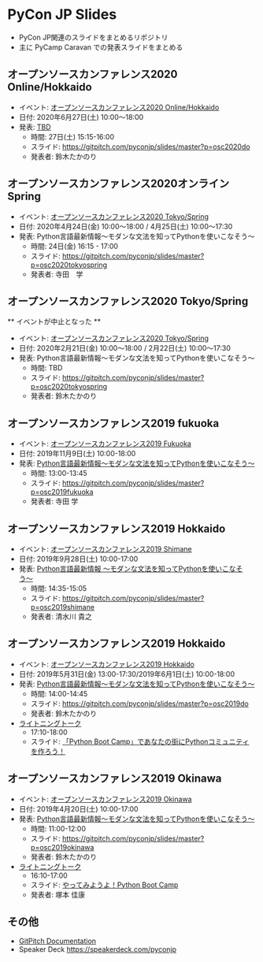 # PyCon JP Slides

* PyCon JP関連のスライドをまとめるリポジトリ
* 主に PyCamp Caravan での発表スライドをまとめる


## オープンソースカンファレンス2020 Online/Hokkaido

* イベント: [オープンソースカンファレンス2020 Online/Hokkaido](https://event.ospn.jp/osc2020-online-do/)
* 日付: 2020年6月27日(土) 10:00～18:00
* 発表: [TBD](https://event.ospn.jp/osc2020-online-do/session/126701)
  * 時間: 27日(土) 15:15-16:00
  * スライド: https://gitpitch.com/pyconjp/slides/master?p=osc2020do
  * 発表者: 鈴木たかのり

## オープンソースカンファレンス2020オンライン Spring

* イベント: [オープンソースカンファレンス2020 Tokyo/Spring](https://event.ospn.jp/osc2020-online-spring)
* 日付: 2020年4月24日(金) 10:00～18:00 / 4月25日(土) 10:00～17:30
* 発表: Python言語最新情報～モダンな文法を知ってPythonを使いこなそう～
  * 時間: 24日(金) 16:15 - 17:00
  * スライド: https://gitpitch.com/pyconjp/slides/master?p=osc2020tokyospring
  * 発表者: 寺田　学

## オープンソースカンファレンス2020 Tokyo/Spring

** イベントが中止となった **

* イベント: [オープンソースカンファレンス2020 Tokyo/Spring](https://www.ospn.jp/osc2020-spring/)
* 日付: 2020年2月21日(金) 10:00～18:00 / 2月22日(土) 10:00～17:30
* 発表: Python言語最新情報～モダンな文法を知ってPythonを使いこなそう～
  * 時間: TBD
  * スライド: https://gitpitch.com/pyconjp/slides/master?p=osc2020tokyospring
  * 発表者: 鈴木たかのり

## オープンソースカンファレンス2019 fukuoka

* イベント: [オープンソースカンファレンス2019 Fukuoka](https://www.ospn.jp/osc2019-fukuoka/)
* 日付: 2019年11月9日(土) 10:00-18:00
* 発表: [Python言語最新情報～モダンな文法を知ってPythonを使いこなそう～](https://www.ospn.jp/osc2019-fukuoka/modules/eguide/event.php?eid=5)
  * 時間: 13:00-13:45
  * スライド: https://gitpitch.com/pyconjp/slides/master?p=osc2019fukuoka
  * 発表者: 寺田 学

## オープンソースカンファレンス2019 Hokkaido

* イベント: [オープンソースカンファレンス2019 Shimane](https://www.ospn.jp/osc2019-shimane/)
* 日付: 2019年9月28日(土) 10:00-17:00
* 発表: [Python言語最新情報 〜モダンな文法を知ってPythonを使いこなそう〜](https://www.ospn.jp/osc2019-shimane/modules/article/article.php?articleid=2)
  * 時間: 14:35-15:05
  * スライド: https://gitpitch.com/pyconjp/slides/master?p=osc2019shimane
  * 発表者: 清水川 貴之
  
## オープンソースカンファレンス2019 Hokkaido

* イベント: [オープンソースカンファレンス2019 Hokkaido](https://www.ospn.jp/osc2019-okinawa/)
* 日付: 2019年5月31日(金) 13:00-17:30/2019年6月1日(土) 10:00-18:00
* 発表: [Python言語最新情報～モダンな文法を知ってPythonを使いこなそう～](https://www.ospn.jp/osc2019-do/modules/eguide/event.php?eid=17)
  * 時間: 14:00-14:45
  * スライド: https://gitpitch.com/pyconjp/slides/master?p=osc2019do
  * 発表者: 鈴木たかのり
* [ライトニングトーク](https://www.ospn.jp/osc2019-do/modules/eguide/event.php?eid=2)
  * 17:10-18:00
  * スライド: [「Python Boot Camp」であなたの街にPythonコミュニティを作ろう！](https://docs.google.com/presentation/d/1At7EF-Zd-XfSvY7dkhyBE2dwohfHzS09cGDIeD4t844/edit?usp=sharing)

## オープンソースカンファレンス2019 Okinawa

* イベント: [オープンソースカンファレンス2019 Okinawa](https://www.ospn.jp/osc2019-okinawa/)
* 日付: 2019年4月20日(土) 10:00-17:00
* 発表: [Python言語最新情報～モダンな文法を知ってPythonを使いこなそう～](https://www.ospn.jp/osc2019-okinawa/modules/eguide/event.php?eid=19)
  * 時間: 11:00-12:00
  * スライド: https://gitpitch.com/pyconjp/slides/master?p=osc2019okinawa
  * 発表者: 鈴木たかのり
* [ライトニングトーク](https://www.ospn.jp/osc2019-okinawa/modules/eguide/event.php?eid=2)
  * 16:10-17:00
  * スライド: [やってみようよ！Python Boot Camp](https://docs.google.com/presentation/d/1PZoDuwODhUXwO2JFL_unwdHmXpzpho-1HQ1pEg52OcQ/edit?usp=sharing)
  * 発表者: 塚本 佳康

## その他

* [GitPitch Documentation](https://gitpitch.com/docs/)
* Speaker Deck https://speakerdeck.com/pyconjp